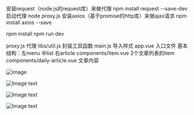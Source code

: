 安装request（node.js的request库）来做代理
npm install request --save-dev
启动代理
node proxy.js
安装axios（基于promise的http库）来做ajax请求
npm install axios --save

npm install
npm run dev

proxy.js 代理
libs/util.js 封装工具函数
main.js 导入样式
app.vue 入口文件 基本结构：左menu 中list 右article
components/item.vue 2个文章列表的item
components/daily-article.vue 文章内容

![image](https://github.com/liangpeiyi/weApp/blob/master/app-images/12306-%E7%81%AB%E8%BD%A6%E7%A5%A8%E7%95%8C%E9%9D%A2.png?raw=true)<br>

![Image text](https://github.com/liangpeiyi/weApp/blob/master/app-images/%E4%BB%BF%E8%B1%86%E7%93%A3%E7%94%B5%E5%BD%B1-%E7%94%B5%E5%BD%B1%E5%88%97%E8%A1%A8.png?raw=true)<br>

![Image text](https://github.com/liangpeiyi/weApp/blob/master/app-images/%E5%A9%9A%E5%8D%9A%E4%BC%9A-%E7%B4%A2%E8%A6%81%E8%A1%A8%E5%8D%95.png?raw=true)<br>

![Image text](https://github.com/liangpeiyi/weApp/blob/master/app-images/%E7%B3%97%E4%BA%8B%E7%99%BE%E7%A7%91-%E8%A7%86%E9%A2%91%E5%88%97%E8%A1%A8.png?raw=true)<br><br>